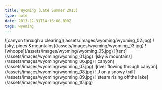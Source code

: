```yaml
---
title: Wyoming (Late Summer 2013)
type: note
date: 2013-12-31T14:16:00.000Z
tags: wyoming
...
```


<div>
![canyon through a clearing](/assets/images/wyoming/wyoming_02.jpg)
![sky, pines & mountains](/assets/images/wyoming/wyoming_03.jpg)
![whoops](/assets/images/wyoming/wyoming_05.jpg)
![tent](/assets/images/wyoming/wyoming_01.jpg)
![sky & mountains](/assets/images/wyoming/wyoming_06.jpg)
![canyon](/assets/images/wyoming/wyoming_07.jpg)
![river flowing through canyon](/assets/images/wyoming/wyoming_08.jpg)
![J on a snowy trail](/assets/images/wyoming/wyoming_09.jpg)
![steam rising off the lake](/assets/images/wyoming/wyoming_10.jpg)
</div>
